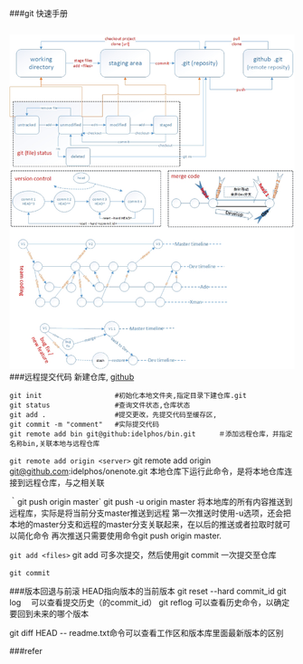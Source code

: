 \###git 快速手册

```

```

[![git-structure](https://github.com/idelphos/onenote/raw/master/img/git.jpg)](https://github.com/idelphos/onenote/blob/master/img/git.jpg) ###远程提交代码 新建仓库, [github](https://github.com/idelphos/onenote.git)

```
git init                  #初始化本地文件夹,指定目录下建仓库.git    
git status                #查询文件状态,仓库状态
git add .                 #提交更改，先提交代码至缓存区,
git commit -m "comment"   #实际提交代码
git remote add bin git@github:idelphos/bin.git    　＃添加远程仓库，并指定名称bin,关联本地与远程仓库
```

`git remote add origin <server>`
git remote add origin [git@github.com](mailto:git@github.com):idelphos/onenote.git 本地仓库下运行此命令，是将本地仓库连接到远程仓库，与之相关联

｀git push origin master`
git push -u origin master 将本地库的所有内容推送到远程库，实际是将当前分支master推送到远程 第一次推送时使用-u选项，还会把本地的master分支和远程的master分支关联起来，在以后的推送或者拉取时就可以简化命令 再次推送只需要使用命令git push origin master.

`git add <files>`
git add 可多次提交，然后使用git commit 一次提交至仓库

```
git commit

```

\###版本回退与前滚 HEAD指向版本的当前版本 git reset --hard commit_id git log 　可以查看提交历史（的commit_id） git reflog 可以查看历史命令，以确定要回到未来的哪个版本

git diff HEAD -- readme.txt命令可以查看工作区和版本库里面最新版本的区别

\###refer